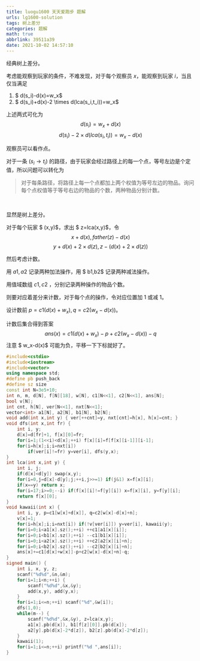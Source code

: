 ```yaml
---
title: luogu1600 天天爱跑步 题解
urls: lg1600-solution
tags: 树上差分
categories: 题解
math: true
abbrlink: 39511a39
date: 2021-10-02 14:57:10
---
```


经典树上差分。

<!--more-->

考虑能观察到玩家的条件，不难发现，对于每个观察员 $x$，能观察到玩家 $i$，当且仅当满足

1. $ d(s_i)-d(x)=w_x$
2. $ d(s_i)+d(x)-2 \times d(lca(s_i,t_i))=w_x$

上述两式可化为
$$
d(s_i)=w_x+d(x) 
$$
$$
d(s_i)-2 \times d(lca(s_i,t_i))=w_x-d(x)
$$



观察员可以看作点。

对于一条 $(s_i \rightarrow t_i)$ 的路径，由于玩家会经过路径上的每一个点，等号左边是个定值，所以问题可以转化为

> 对于每条路径，将路径上每一个点都加上两个权值为等号左边的物品。询问每个点权值等于等号右边的物品的个数，两种物品分别计数。

&nbsp;

显然是树上差分。

对于每个玩家 $ (x,y)$，求出 $ z=lca(x,y)$，令
$$
x+d(x), \, father(z)-d(x) 
$$
$$
 y+d(x)+2 \times d(z), \, z-(d(x)+2 \times  d(z))
$$



然后考虑计数。

用 $a1,a2$ 记录两种加法操作，用 $ b1,b2$ 记录两种减法操作。

用值域数组 $c1,c2$ ，分别记录两种操作的物品个数。

则要对应着差分来计数，对于每个点的操作，令对应位置加 1 或减 1。

设计数前  $p=c1(d(x)+w_x), \, q=c2(w_x-d(x))$。

计数后集合得到答案
$$
 ans(x)=c1(d(x)+w_x)-p+c2(w_x-d(x))-q
$$
注意 $ w_x-d(x)$ 可能为负，平移一下下标就好了。

```cpp 
#include<cstdio>
#include<iostream>
#include<vector>
using namespace std;
#define pb push_back
#define sz size
const int N=3e5+10;
int n, m, d[N], f[N][18], w[N], c1[N<<1], c2[N<<1], ans[N];
bool v[N];
int cnt, h[N], ver[N<<1], nxt[N<<1];
vector<int> a1[N], a2[N], b1[N], b2[N];
void add(int x,int y) { ver[++cnt]=y, nxt[cnt]=h[x], h[x]=cnt; }
void dfs(int x,int fr) {
    int i, y;
    d[x]=d[fr]+1, f[x][0]=fr;
    for(i=1;(1<<i)<d[x];++i) f[x][i]=f[f[x][i-1]][i-1];
    for(i=h[x];i;i=nxt[i])
        if(ver[i]!=fr) y=ver[i], dfs(y,x);
}
int lca(int x,int y) {
    int i, j;
    if(d[x]<d[y]) swap(x,y);
    for(i=0,j=d[x]-d[y];j;++i,j>>=1) if(j&1) x=f[x][i];
    if(x==y) return x;
    for(i=17;i>=0;--i) if(f[x][i]!=f[y][i]) x=f[x][i], y=f[y][i];
    return f[x][0];
}
void kawaii(int x) {
    int i, y, p=c1[w[x]+d[x]], q=c2[w[x]-d[x]+n];
    v[x]=1;
    for(i=h[x];i;i=nxt[i]) if(!v[ver[i]]) y=ver[i], kawaii(y);
    for(i=0;i<a1[x].sz();++i) ++c1[a1[x][i]];
    for(i=0;i<b1[x].sz();++i) --c1[b1[x][i]];
    for(i=0;i<a2[x].sz();++i) ++c2[a2[x][i]+n];
    for(i=0;i<b2[x].sz();++i) --c2[b2[x][i]+n];
    ans[x]+=c1[d[x]+w[x]]-p+c2[w[x]-d[x]+n]-q;
}
signed main() {
    int i, x, y, z;
    scanf("%d%d",&n,&m);
    for(i=1;i<n;++i) {
        scanf("%d%d",&x,&y);
        add(x,y), add(y,x);
    }
    for(i=1;i<=n;++i) scanf("%d",&w[i]);
    dfs(1,0);
    while(m--) {
        scanf("%d%d",&x,&y), z=lca(x,y);
        a1[x].pb(d[x]), b1[f[z][0]].pb(d[x]);
        a2[y].pb(d[x]-2*d[z]), b2[z].pb(d[x]-2*d[z]);
    }
    kawaii(1);
    for(i=1;i<=n;++i) printf("%d ",ans[i]);
}
```
